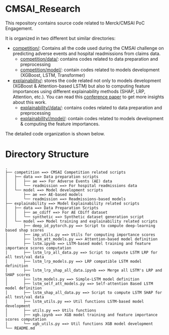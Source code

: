 # CMSAI_Research
This repository contains source code related to Merck/CMSAI PoC Engagement.

It is organized in two different but similar directories:
* [competition/](competition/): Contains all the code used during the CMSAI challenge on predicting adverse events and hospital readmissions from claims data. 
    * [competition/data/](competition/data/): contains codes related to data preparation and preprocessing
    * [competition/model/](competition/model/): contain codes related to models development (XGBoost, LSTM, Transformer)
* [explainability/](explainability/): stores the code related not only to models development (XGBoost & Attention-based LSTM) but also to computing feature importances using different explainability methods (SHAP, LRP, Attention, etc.). You can read this [conference paper](link/here/) to get more insights about this work.
    * [explainability//data/](explainability//data/): contains codes related to data preparation and preprocessing
    * [explainability//model/](explainability//model/): contain codes related to models development & computing the feature importances.

The detailed code organization is shown below.

# Directory Structure
```
.
├── competition ==> CMSAI Competition related scripts
│   ├── data ==> Data preparation scripts
│   │   ├── ae ==> For Adverse Events (AE) data
│   │   └── readmission ==> For hospital readmissions data
│   └── model ==> Model development scripts
│       ├── ae ==> AE-based models
│       └── readmission ==> Readmissions-based models
├── explainability ==> Model Explainability related scripts
│   ├── data ==> Data Preparation Scripts
│   │   ├── ae_cdiff ==> For AE CDiff dataset
│   │   └── synthetic ==> Synthetic dataset generation script
│   └── model ==> Model training and explainability related scripts
│       ├── deep_id_pytorch.py ==> Script to compute deep-learning based shap scores
│       ├── imp_utils.py ==> Utils for computing importance scores
│       ├── lstm_att_models.py ==> Attention-based model definition
│       ├── lstm.ipynb ==> LSTM-based model training and feature importance scores computation
│       ├── lstm_lrp_all_data.py ==> Script to compute LSTM LRP for all test/val data
│       ├── lstm_lrp_models.py ==> LRP compatible LSTM model definition
│       ├── lstm_lrp_shap_all_data.ipynb ==> Merge all LSTM's LRP and SHAP scores
│       ├── lstm_models.py ==> Simple-LSTM model definition
│       ├── lstm_self_att_models.py ==> Self-attention Based LSTM model definition
│       ├── lstm_shap_all_data.py ==> Script to compute LSTM SHAP for all test/val data
│       ├── lstm_utils.py ==> Util functions LSTM-based model development
│       ├── utils.py ==> Utils functions
│       ├── xgb.ipynb ==> XGB model training and feature importance scores computation
│       └── xgb_utils.py ==> Util functions XGB model development
└── README.md
```